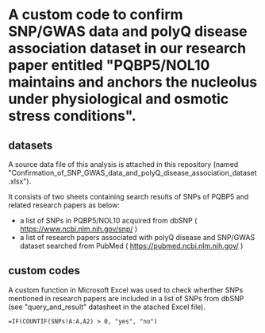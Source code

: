 # A custom code to confirm SNP/GWAS data and polyQ disease association dataset in our research paper entitled "PQBP5/NOL10 maintains and anchors the nucleolus under physiological and osmotic stress conditions".

## datasets
A source data file of this analysis is attached in this repository (named "Confirmation_of_SNP_GWAS_data_and_polyQ_disease_association_dataset.xlsx").

It consists of two sheets containing search results of SNPs of PQBP5 and related research papers as below:

* a list of SNPs in PQBP5/NOL10 acquired from dbSNP ( https://www.ncbi.nlm.nih.gov/snp/ )
* a list of research papers associated with polyQ disease and SNP/GWAS dataset searched from PubMed ( https://pubmed.ncbi.nlm.nih.gov/ )

## custom codes
A custom function in Microsoft Excel was used to check wherther SNPs mentioned in research papers are included in a list of SNPs from dbSNP (see "query_and_result" datasheet in the atached Excel file).
```
=IF(COUNTIF(SNPs!A:A,A2) > 0, "yes", "no")
```
